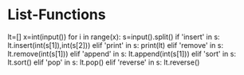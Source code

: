 # List-Functions
lt=[]
x=int(input())
for i in range(x):
    s=input().split()
    if 'insert' in s:
        lt.insert(int(s[1]),int(s[2]))
    elif 'print' in s:
        print(lt)
    elif 'remove' in s:
       lt.remove(int(s[1]))
    elif 'append' in s:
        lt.append(int(s[1]))
    elif 'sort' in s:
        lt.sort()
    elif 'pop' in s:
        lt.pop()
    elif 'reverse' in s:
        lt.reverse()
        
